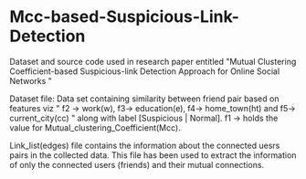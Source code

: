 # Mcc-based-Suspicious-Link-Detection
Dataset and source code used in research paper entitled "Mutual Clustering Coefficient-based Suspicious-link Detection Approach for Online Social Networks  "


Dataset file: Data set containing similarity between friend pair based on features viz "  f2 -> work(w), f3-> education(e), f4-> home_town(ht) and f5-> current_city(cc) " along with label [Suspicious | Normal]. 
f1 -> holds the value for Mutual_clustering_Coefficient(Mcc).



Link_list(edges) file contains the information about the connected uesrs pairs in the collected data. This file has been used to extract the information of only the connected users (friends) and their mutual connections. 
